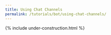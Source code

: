 ```yaml
---
title: Using Chat Channels
permalink: /tutorials/bot/using-chat-channels/
---
```


{% include under-construction.html %}